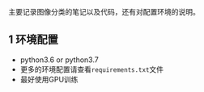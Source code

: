 主要记录图像分类的笔记以及代码，还有对配置环境的说明。

## 1 环境配置
* python3.6 or python3.7
* 更多的环境配置请查看`requirements.txt`文件
* 最好使用GPU训练
